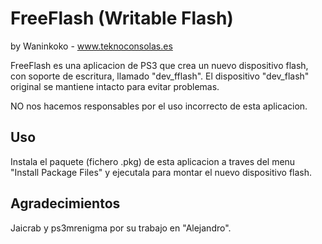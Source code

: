FreeFlash (Writable Flash)
==========================

by Waninkoko - www.teknoconsolas.es

FreeFlash es una aplicacion de PS3 que crea un nuevo dispositivo flash, con
soporte de escritura, llamado "dev_fflash". El dispositivo "dev_flash"
original se mantiene intacto para evitar problemas.

NO nos hacemos responsables por el uso incorrecto de esta aplicacion.

Uso
---

Instala el paquete (fichero .pkg) de esta aplicacion a traves del menu
"Install Package Files" y ejecutala para montar el nuevo dispositivo flash.

Agradecimientos
---------------

Jaicrab y ps3mrenigma por su trabajo en "Alejandro".



